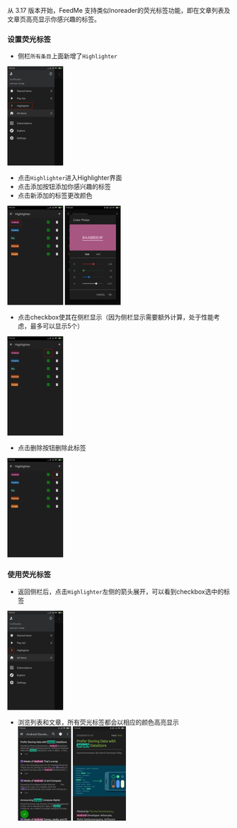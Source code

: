 从 3.17 版本开始，FeedMe 支持类似Inoreader的荧光标签功能，即在文章列表及文章页高亮显示你感兴趣的标签。

### 设置荧光标签
- 侧栏`所有条目`上面新增了`Highlighter`
<img src="https://github.com/seazon/FeedMe/blob/master/doc/en/imgs/highlighter_1.png" width="25%" height="25%" />

- 点击`Highlighter`进入Highlighter界面
- 点击添加按钮添加你感兴趣的标签
- 点击新添加的标签更改颜色

<img src="https://github.com/seazon/FeedMe/blob/master/doc/en/imgs/highlighter_7.png" width="25%" height="25%" /> <img src="https://github.com/seazon/FeedMe/blob/master/doc/en/imgs/highlighter_8.png" width="25%" height="25%" />

- 点击checkbox使其在侧栏显示（因为侧栏显示需要额外计算，处于性能考虑，最多可以显示5个）
<img src="https://github.com/seazon/FeedMe/blob/master/doc/en/imgs/highlighter_2.png" width="25%" height="25%" />

- 点击删除按钮删除此标签
<img src="https://github.com/seazon/FeedMe/blob/master/doc/en/imgs/highlighter_3.png" width="25%" height="25%" />

### 使用荧光标签
- 返回侧栏后，点击`Highlighter`左侧的箭头展开，可以看到checkbox选中的标签
<img src="https://github.com/seazon/FeedMe/blob/master/doc/en/imgs/highlighter_4.png" width="25%" height="25%" />

- 浏览列表和文章，所有荧光标签都会以相应的颜色高亮显示
<img src="https://github.com/seazon/FeedMe/blob/master/doc/en/imgs/highlighter_5.png" width="25%" height="25%" /> <img src="https://github.com/seazon/FeedMe/blob/master/doc/en/imgs/highlighter_6.png" width="25%" height="25%" />

